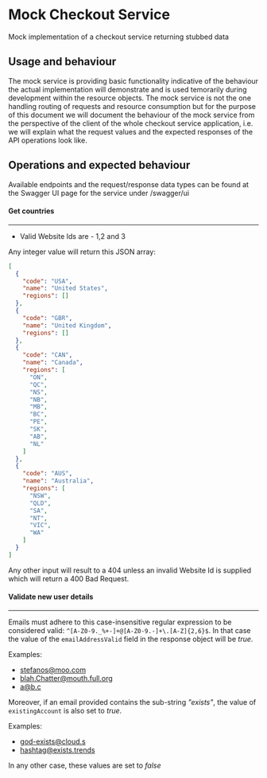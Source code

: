 # Mock Checkout Service

Mock implementation of a checkout service returning stubbed data
 
## Usage and behaviour

The mock service is providing basic functionality indicative of the behaviour the actual implementation will demonstrate
and is used temorarily during development within the resource objects. The mock service is not the one handling routing
of requests and resource consumption but for the purpose of this document we will document the behaviour of the mock
service from the perspective of the client of the whole checkout service application, i.e. we will explain what the
request values and the expected responses of the API operations look like.

## Operations and expected behaviour

Available endpoints and the request/response data types can be found at the Swagger UI page for the service under
/swagger/ui

#### Get countries
---

* Valid Website Ids are - 1,2 and 3

Any integer value will return this JSON array:

```json
[
  {
    "code": "USA",
    "name": "United States",
    "regions": []
  },
  {
    "code": "GBR",
    "name": "United Kingdom",
    "regions": []
  },
  {
    "code": "CAN",
    "name": "Canada",
    "regions": [
      "ON",
      "QC",
      "NS",
      "NB",
      "MB",
      "BC",
      "PE",
      "SK",
      "AB",
      "NL"
    ]
  },
  {
    "code": "AUS",
    "name": "Australia",
    "regions": [
      "NSW",
      "QLD",
      "SA",
      "NT",
      "VIC",
      "WA"
    ]
  }
]
```

Any other input will result to a 404 unless an invalid Website Id is supplied which will return a 400 Bad Request.

#### Validate new user details
---

Emails must adhere to this case-insensitive regular expression to be considered valid:
`^[A-Z0-9._%+-]+@[A-Z0-9.-]+\.[A-Z]{2,6}$`. In that case the value of the `emailAddressValid` field in the response
object will be *true*.

Examples:

* stefanos@moo.com
* blah.Chatter@mouth.full.org 
* a@b.c

Moreover, if an email provided contains the sub-string *"exists"*, the value of `existingAccount` is also set to *true*.

Examples:

* god-exists@cloud.s
* hashtag@exists.trends

In any other case, these values are set to *false*



